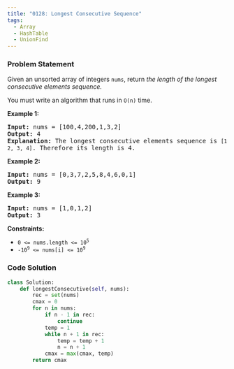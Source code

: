 ```yaml
---
title: "0128: Longest Consecutive Sequence"
tags:
  - Array
  - HashTable
  - UnionFind
---
```

### Problem Statement

<p>Given an unsorted array of integers <code>nums</code>, return <em>the length of the longest consecutive elements sequence.</em></p>

<p>You must write an algorithm that runs in <code>O(n)</code> time.</p>


<p><strong class="example">Example 1:</strong></p>

<pre>
<strong>Input:</strong> nums = [100,4,200,1,3,2]
<strong>Output:</strong> 4
<strong>Explanation:</strong> The longest consecutive elements sequence is <code>[1, 2, 3, 4]</code>. Therefore its length is 4.
</pre>

<p><strong class="example">Example 2:</strong></p>

<pre>
<strong>Input:</strong> nums = [0,3,7,2,5,8,4,6,0,1]
<strong>Output:</strong> 9
</pre>

<p><strong class="example">Example 3:</strong></p>

<pre>
<strong>Input:</strong> nums = [1,0,1,2]
<strong>Output:</strong> 3
</pre>


<p><strong>Constraints:</strong></p>

<ul>
	<li><code>0 &lt;= nums.length &lt;= 10<sup>5</sup></code></li>
	<li><code>-10<sup>9</sup> &lt;= nums[i] &lt;= 10<sup>9</sup></code></li>
</ul>


### Code Solution

```python
class Solution:
    def longestConsecutive(self, nums):
        rec = set(nums)
        cmax = 0
        for n in nums:
            if n - 1 in rec:
                continue
            temp = 1
            while n + 1 in rec:
                temp = temp + 1
                n = n + 1
            cmax = max(cmax, temp)
        return cmax
```
